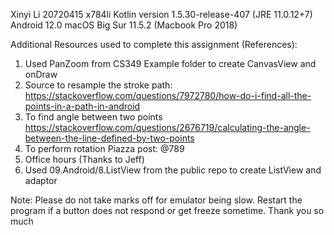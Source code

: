 Xinyi Li
20720415 x784li
Kotlin version 1.5.30-release-407 (JRE 11.0.12+7) Android 12.0
macOS Big Sur 11.5.2 (Macbook Pro 2018)

Additional Resources used to complete this assignment (References):
1. Used PanZoom from CS349 Example folder to create CanvasView and onDraw
2. Source to resample the stroke path:
https://stackoverflow.com/questions/7972780/how-do-i-find-all-the-points-in-a-path-in-android
3. To find angle between two points
https://stackoverflow.com/questions/2676719/calculating-the-angle-between-the-line-defined-by-two-points
4. To perform rotation
Piazza post: @789
5. Office hours (Thanks to Jeff)
6. Used 09.Android/8.ListView from the public repo to create ListView and adaptor

Note:
Please do not take marks off for emulator being slow. Restart the program if a button does not
respond or get freeze sometime. Thank you so much